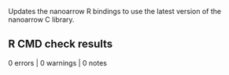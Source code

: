 
Updates the nanoarrow R bindings to use the latest version of the nanoarrow
C library.

## R CMD check results

0 errors | 0 warnings | 0 notes
